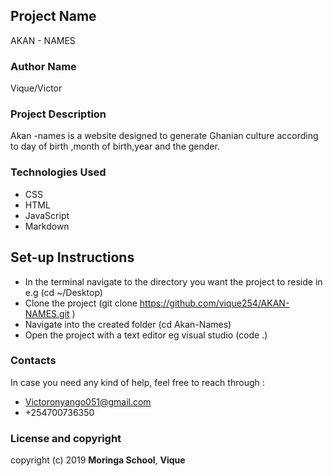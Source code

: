 ## Project  Name
AKAN - NAMES
### Author Name
Vique/Victor
### Project Description
Akan -names is a website designed to generate Ghanian culture according to day of birth ,month of birth,year and the gender.
### Technologies Used
* CSS
* HTML
* JavaScript
* Markdown
## Set-up Instructions
* In the terminal navigate to the directory you want the project to reside in e.g (cd ~/Desktop)
* Clone the project (git clone https://github.com/vique254/AKAN-NAMES.git )
* Navigate into the created folder (cd Akan-Names)
* Open the project with a text editor eg visual studio (code .)
### Contacts
In case you need any kind of help, feel free to reach through :
* Victoronyango051@gmail.com
* +254700736350
### License and copyright
copyright (c) 2019 **Moringa School**, **Vique**